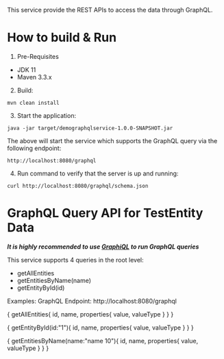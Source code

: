 This service provide the REST APIs to access the data through GraphQL.

# How to build & Run

1. Pre-Requisites
- JDK 11
- Maven 3.3.x

2. Build:
```
mvn clean install
```

3. Start the application:
```
java -jar target/demographqlservice-1.0.0-SNAPSHOT.jar
```

The above will start the service which supports the GraphQL query via the following endpoint:
```
http://localhost:8080/graphql
```

4. Run command to verify that the server is up and running:
```
curl http://localhost:8080/graphql/schema.json
```

# GraphQL Query API for TestEntity Data

***It is highly recommended to use [GraphiQL](https://electronjs.org/apps/graphiql) to run GraphQL queries***

This service supports 4 queries in the root level:
- getAllEntities
- getEntitiesByName(name)
- getEntityById(id)

Examples:
GraphQL Endpoint: http://localhost:8080/graphql

{
  getAllEntities{
    id,
    name,
    properties{
      value,
      valueType
    }
  }
}

{
  getEntityById(id:"1"){
    id,
    name,
    properties{
      value,
      valueType
    }
  }
}

{
  getEntitiesByName(name:"name 10"){
    id,
    name,
    properties{
      value,
      valueType
    }
  }
}